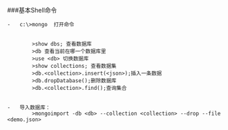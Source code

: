 
###基本Shell命令

	-	c:\>mongo  打开命令


			>show dbs; 查看数据库
			>db 查看当前在哪一个数据库里
			>use <db> 切换数据库
			>show collections; 查看数据集
			>db.<collection>.insert(<json>);插入一条数据
			>db.dropDatabase();删除数据库
			>db.<collection>.find();查询集合


	-	导入数据库：
			>mongoimport -db <db> --collection <collection> --drop --file <demo.json>
###
